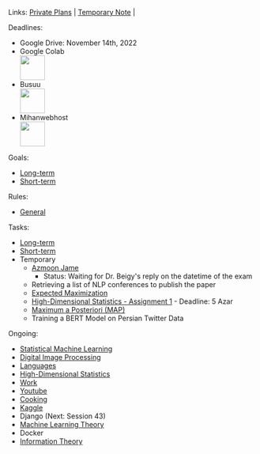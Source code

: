 Links: [Private Plans](https://github.com/arm-on/privateplans/blob/main/README.md) | [Temporary Note](https://github.com/arm-on/privateplans/blob/main/temp.md) |

Deadlines:
- Google Drive: November 14th, 2022
- Google Colab <img src="http://gen.sendtric.com/countdown/08cjgt5j49" style="display: block; height:50px" />
- Busuu <img src="http://gen.sendtric.com/countdown/mkw5kwteeg" style="display: block;height:50px" />
- Mihanwebhost <img src="http://gen.sendtric.com/countdown/86jrdpri1n" style="display: block; height:50px" />

Goals:
- [Long-term](long-term-goals.md)
- [Short-term](short-term-goals.md)

Rules:
- [General](rules-and-points.md)

Tasks:
- [Long-term](long-term-tasks.md)
- [Short-term](short-term-tasks.md)
- Temporary
  - [Azmoon Jame](azmoon-jame.md)
    - Status: Waiting for Dr. Beigy's reply on the datetime of the exam
  - Retrieving a list of NLP conferences to publish the paper
  - [Expected Maximization](https://towardsdatascience.com/expectation-maximization-explained-c82f5ed438e5)
  - [High-Dimensional Statistics - Assignment 1](https://github.com/arm-on/plan/blob/main/materials/HDS_HW1.pdf) - Deadline: 5 Azar
  - [Maximum a Posteriori (MAP)](https://towardsdatascience.com/mle-vs-map-a989f423ae5c)
  - Training a BERT Model on Persian Twitter Data

Ongoing:
- [Statistical Machine Learning](ongoing/statistical-machine-learning.md)
- [Digital Image Processing](ongoing/digital-image-processing.md)
- [Languages](ongoing/languages.md)
- [High-Dimensional Statistics](ongoing/high-dimensional-statistics.md)
- [Work](ongoing/work.md)
- [Youtube](ongoing/youtube.md)
- [Cooking](ongoing/cooking.md)
- [Kaggle](ongoing/kaggle.md)
- Django (Next: Session 43)
- [Machine Learning Theory](ongoing/mlt.md)
- Docker
- [Information Theory](ongoing/inf.md)